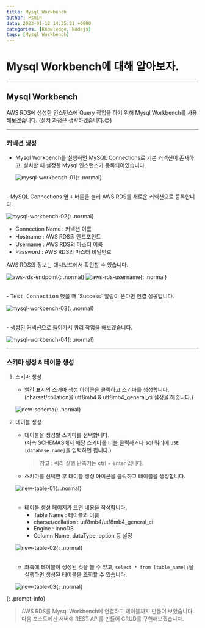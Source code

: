 ```yaml
---
title: Mysql Workbench
author: Psmin
data: 2023-01-12 14:35:21 +0900
categories: [Knowledge, Nodejs]
tags: [Mysql Workbench]
---
```


# Mysql Workbench에 대해 알아보자.

---

## Mysql Workbench

AWS RDS에 생성한 인스턴스에 Query 작업을 하기 위해 Mysql Workbench를 사용해보겠습니다.
(설치 과정은 생략하겠습니다.😊)

---

### 커넥션 생성

- Mysql Workbench를 실행하면 MySQL Connections로 기본 커넥션이 존재하고, 설치할 때 설정한 Mysql 인스턴스가 등록되어있습니다.

  ![mysql-workbench-01](/assets/img/mysql-workbench-01.png){: .normal}

<br/>
- MySQL Connections 옆 <kbd>+</kbd> 버튼을 눌러 AWS RDS를 새로운 커넥션으로 등록합니다.

![mysql-workbench-02](/assets/img/mysql-workbench-02.png){: .normal}

- Connection Name : 커넥션 이름
- Hostname : AWS RDS의 엔드포인트
- Username : AWS RDS의 마스터 이름
- Password : AWS RDS의 마스터 비밀번호

AWS RDS의 정보는 대시보드에서 확인할 수 있습니다.

![aws-rds-endpoint](/assets/img/aws-rds-endpoint.png){: .normal}
![aws-rds-username](/assets/img/aws-rds-username.png){: .normal}

<br/>
- <kbd>Test Connection</kbd> 했을 때 `Success` 알림이 뜬다면 연결 성공입니다.

![mysql-workbench-03](/assets/img/mysql-workbench-03.png){: .normal}

<br/>
- 생성된 커넥션으로 들어가서 쿼리 작업을 해보겠습니다.

![mysql-workbench-04](/assets/img/mysql-workbench-04.png){: .normal}

---

### 스키마 생성 & 테이블 생성

1. 스키마 생성

   - 빨간 표시의 스키마 생성 아이콘을 클릭하고 스키마를 생성합니다.  
      (charset/collation을 utf8mb4 & utf8mb4_general_ci 설정을 해줍니다.)

   ![new-schema](/assets/img/new-schema.png){: .normal}

2. 테이블 생성

   - 테이블을 생성할 스키마를 선택합니다.  
     (좌측 SCHEMAS에서 해당 스키마를 더블 클릭하거나 sql 쿼리에 `USE [database_name]`을 입력하면 됩니다.)

     > 참고 : 쿼리 실행 단축기는 ctrl + enter 입니다.

   - 스키마를 선택한 후 테이블 생성 아이콘을 클릭하고 테이블을 생성합니다.

   ![new-table-01](/assets/img/new-table-01.png){: .normal}

   </br>

   - 테이블 생성 페이지가 뜨면 내용을 작성합니다.
     - Table Name : 테이블의 이름
     - charset/collation : utf8mb4/utf8mb4_general_ci
     - Engine : InnoDB
     - Column Name, dataType, option 등 설정

   ![new-table-02](/assets/img/new-table-02.png){: .normal}

   </br>

   - 좌측에 테이블이 생성된 것을 볼 수 있고, `select * from [table_name];`을 실행하면 생성된 테이블을 조회할 수 있습니다.

   ![new-table-03](/assets/img/new-table-03.png){: .normal}

{: .prompt-info}

> AWS RDS를 Mysql Workbench에 연결하고 테이블까지 만들어 보았습니다.  
> 다음 포스트에선 서버에 REST API를 만들어 CRUD를 구현해보겠습니다.
